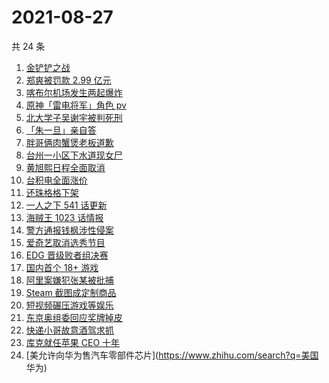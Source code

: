 # 2021-08-27

共 24 条

<!-- BEGIN -->
<!-- 最后更新时间 Fri Aug 27 2021 13:07:02 GMT+0800 (China Standard Time) -->

1. [金铲铲之战](https://www.zhihu.com/search?q=金铲铲之战)
1. [郑爽被罚款 2.99 亿元](https://www.zhihu.com/search?q=郑爽)
1. [喀布尔机场发生两起爆炸](https://www.zhihu.com/search?q=喀布尔机场)
1. [原神「雷电将军」角色 pv](https://www.zhihu.com/search?q=原神)
1. [北大学子吴谢宇被判死刑](https://www.zhihu.com/search?q=吴谢宇)
1. [「朱一旦」亲自答](https://www.zhihu.com/search?q=脱口秀大会)
1. [胖哥俩肉蟹煲老板道歉](https://www.zhihu.com/search?q=胖哥俩肉蟹煲)
1. [台州一小区下水道现女尸](https://www.zhihu.com/search?q=台州女尸)
1. [黄旭熙日程全面取消](https://www.zhihu.com/search?q=黄旭熙)
1. [台积电全面涨价](https://www.zhihu.com/search?q=台积电)
1. [还珠格格下架](https://www.zhihu.com/search?q=还珠格格)
1. [一人之下 541 话更新](https://www.zhihu.com/search?q=一人之下)
1. [海贼王 1023 话情报](https://www.zhihu.com/search?q=海贼王)
1. [警方通报钱枫涉性侵案](https://www.zhihu.com/search?q=钱枫)
1. [爱奇艺取消选秀节目](https://www.zhihu.com/search?q=爱奇艺选秀)
1. [EDG 晋级败者组决赛](https://www.zhihu.com/search?q=EDG)
1. [国内首个 18+ 游戏](https://www.zhihu.com/search?q=光与夜之恋)
1. [阿里案嫌犯张某被批捕](https://www.zhihu.com/search?q=阿里张某)
1. [Steam 截图成定制商品](https://www.zhihu.com/search?q=steam)
1. [短视频碾压游戏等娱乐](https://www.zhihu.com/search?q=短视频)
1. [东京奥组委回应奖牌掉皮](https://www.zhihu.com/search?q=奖牌掉皮)
1. [快递小哥故意酒驾求抓](https://www.zhihu.com/search?q=快递小哥)
1. [库克就任苹果 CEO 十年](https://www.zhihu.com/search?q=库克)
1. [美允许向华为售汽车零部件芯片](https://www.zhihu.com/search?q=美国 华为)

<!-- END -->
